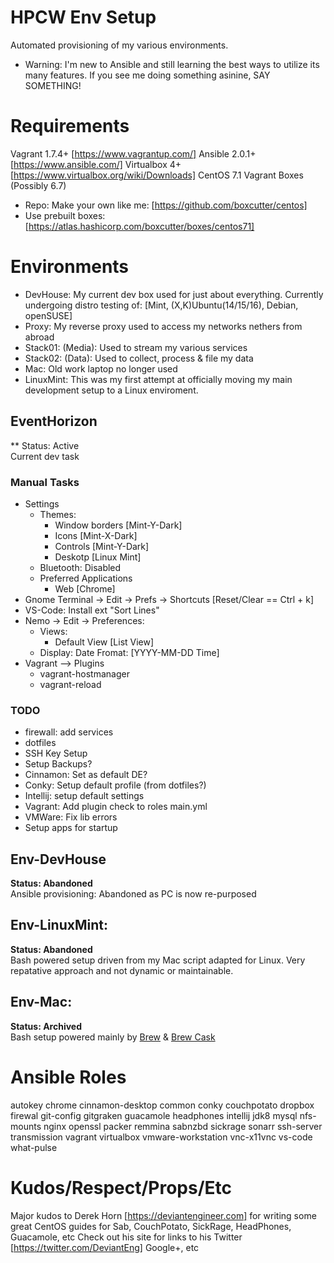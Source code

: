 # HPCW Env Setup
Automated provisioning of my various environments.
* Warning: I'm new to Ansible and still learning the best ways to utilize its many features.
If you see me doing something asinine, SAY SOMETHING!


# Requirements
Vagrant 1.7.4+ [https://www.vagrantup.com/]
Ansible 2.0.1+ [https://www.ansible.com/]
Virtualbox 4+ [https://www.virtualbox.org/wiki/Downloads]
CentOS 7.1 Vagrant Boxes (Possibly 6.7)
* Repo: Make your own like me: [https://github.com/boxcutter/centos]
* Use prebuilt boxes: [https://atlas.hashicorp.com/boxcutter/boxes/centos71]


# Environments
* DevHouse: My current dev box used for just about everything. Currently undergoing distro testing of: [Mint, (X,K)Ubuntu(14/15/16), Debian, openSUSE]
* Proxy: My reverse proxy used to access my networks nethers from abroad
* Stack01: (Media): Used to stream my various services
* Stack02: (Data): Used to collect, process & file my data
* Mac: Old work laptop no longer used
* LinuxMint: This was my first attempt at officially moving my main development setup to a Linux enviroment.


## EventHorizon
** Status: Active   
Current dev task

### Manual Tasks
* Settings 
	* Themes:
		* Window borders [Mint-Y-Dark]
		* Icons [Mint-X-Dark]
		* Controls [Mint-Y-Dark]
		* Deskotp [Linux Mint]
	* Bluetooth: Disabled
	* Preferred Applications
		* Web [Chrome]
* Gnome Terminal -> Edit -> Prefs -> Shortcuts [Reset/Clear == Ctrl + k]
* VS-Code: Install ext "Sort Lines"
* Nemo -> Edit -> Preferences:
	* Views: 
		* Default View [List View]
	* Display: Date Fromat: [YYYY-MM-DD Time]
* Vagrant --> Plugins
	* vagrant-hostmanager
	* vagrant-reload

### TODO
* firewall: add services
* dotfiles
* SSH Key Setup
* Setup Backups?
* Cinnamon: Set as default DE?
* Conky: Setup default profile (from dotfiles?)
* Intellij: setup default settings
* Vagrant: Add plugin check to roles main.yml
* VMWare: Fix lib errors
* Setup apps for startup


## Env-DevHouse
**Status: Abandoned**   
Ansible provisioning: Abandoned as PC is now re-purposed   


## Env-LinuxMint:
**Status: Abandoned**    
Bash powered setup driven from my Mac script adapted for Linux. Very repatative approach and not dynamic or maintainable.


## Env-Mac:
**Status: Archived**   
Bash setup powered mainly by [Brew](http://brew.sh/) & [Brew Cask](https://github.com/caskroom/homebrew-cask)

# Ansible Roles
autokey
chrome
cinnamon-desktop
common
conky
couchpotato
dropbox
firewal
git-config
gitgraken
guacamole
headphones
intellij
jdk8
mysql
nfs-mounts
nginx
openssl
packer
remmina
sabnzbd
sickrage
sonarr
ssh-server
transmission
vagrant
virtualbox
vmware-workstation
vnc-x11vnc
vs-code
what-pulse

# Kudos/Respect/Props/Etc
Major kudos to Derek Horn [https://deviantengineer.com] for writing some great
CentOS guides for Sab, CouchPotato, SickRage, HeadPhones, Guacamole, etc
Check out his site for links to his Twitter [https://twitter.com/DeviantEng] Google+, etc